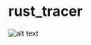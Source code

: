 # rust_tracer
 
![alt text](https://github.com/Peanutt42/rust_tracer/blob/main/output.png?raw=true)

